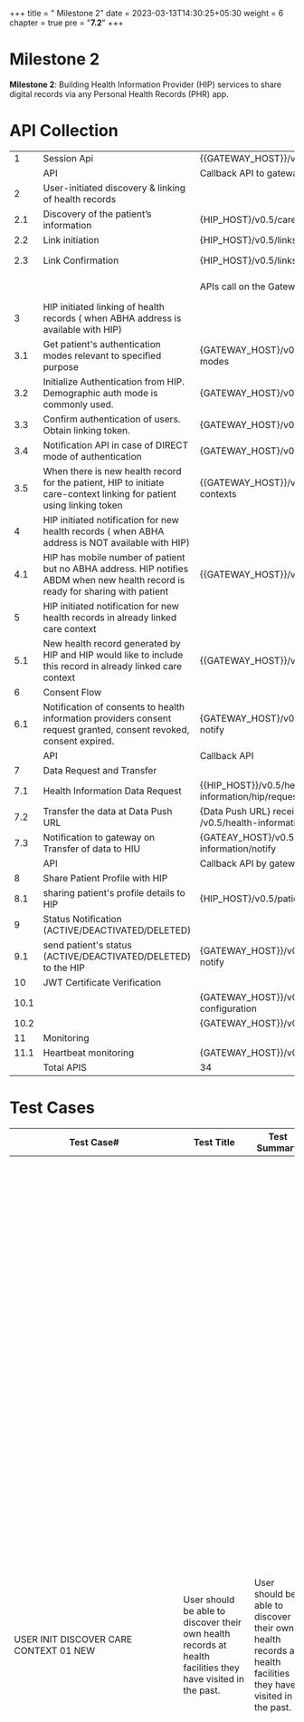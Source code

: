 +++
title = " Milestone 2"
date = 2023-03-13T14:30:25+05:30
weight = 6
chapter = true
pre = "<b>7.2</b>"
+++

# Milestone 2

**Milestone 2**: Building Health Information Provider (HIP) services to share digital records via any Personal Health Records (PHR) app. 

# API Collection

|| | | |
| ----------- | ----------- | ----------- | ----------- |
1|Session Api|{{GATEWAY_HOST}}/v0.5/sessions|
||API|Callback API to gateway by HIP
2|User-initiated discovery & linking of health records |||
2.1|Discovery of the patient’s information |{HIP_HOST}/v0.5/care-contexts/discover|{{GATEWAY_HOST}}/v0.5/care-contexts/on-discover
2.2|Link initiation|{HIP_HOST}/v0.5/links/link/init|{GATEWAY_HOST}/v0.5/links/link/on-init
2.3|Link Confirmation|{HIP_HOST}/v0.5/links/link/confirm|{GATEWAY_HOST}/v0.5/links/link/on-confirm
|||APIs call on the Gateway|APIs that are expected to be available at the HIP end by the Gateway
3|HIP initiated linking of health records ( when ABHA address is available with HIP)|||
3.1|Get patient's authentication modes relevant to specified purpose|{GATEWAY_HOST}/v0.5/users/auth/fetch-modes|​{{HIP_HOST}}/v0.5/users/auth/on-fetch-modes
3.2|Initialize Authentication from HIP. Demographic auth mode is commonly used.|{GATEWAY_HOST}/v0.5/users/auth/init|​{{HIP_HOST}}/v0.5​/users​/auth​/on-init
3.3|Confirm authentication of users. Obtain linking token.|{GATEWAY_HOST}/v0.5/users/auth/confirm|​{{HIP_HOST}}/v0.5/users/auth/on-confirm
3.4|Notification API in case of DIRECT mode of authentication|{GATEWAY_HOST}/v0.5/users/auth/on-notify|​{{HIP_HOST}}/v0.5/users/auth/notify
3.5|When there is new health record for the patient, HIP to initiate care-context linking for patient using linking token|{{GATEWAY_HOST}}/v0.5/links/link/add-contexts|​{{HIP_HOST}}/v0.5/links/link/on-add-contexts
4|HIP initiated notification for new health records ( when ABHA address is NOT available with HIP)|||
4.1|HIP has mobile number of patient but no ABHA address. HIP notifies ABDM when new health record is ready for sharing with patient|{{GATEWAY_HOST}}/v0.5/patients/SMS/notify2|​{{HIP_HOST}}//v0.5/patients/status/on-notify
5|HIP initiated notification for new health records in already linked care context|||
5.1|New health record generated by HIP and HIP would like to include this record in already linked care context|{{GATEWAY_HOST}}/v0.5/links/context/notify|{{HIP_HOST}}/v0.5/links/context/on-notify
6|Consent Flow|||
6.1|Notification of consents to health information providers consent request granted, consent revoked, consent expired.|{GATEWAY_HOST}/v0.5/consents/hip/on-notify|​{{HIP_HOST}}/v0.5//consents/hip/notify
||API|Callback API
7|Data Request and Transfer |||
7.1|Health Information Data Request|{{HIP_HOST}}/v0.5/health-information/hip/request|{GATEWAY_HOST}/v0.5/health-information/hip/on-request
7.2|Transfer the data at Data Push URL| {Data Push URL} received on above call  /v0.5/health-information/hip/request |
7.3|Notification to gateway on Transfer of data to HIU|{GATEAY_HOST}/v0.5/health-information/notify|
||API|Callback API by gateway
8|Share Patient Profile with HIP|||
8.1|sharing patient's profile details to HIP|{HIP_HOST}/v0.5/patients/profile/share|{GATEWAY_HOST}}/v0.5/patients/profile/on-share
9|Status Notification (ACTIVE/DEACTIVATED/DELETED)|||
9.1|send patient's status (ACTIVE/DEACTIVATED/DELETED) to the HIP|{GATEWAY_HOST}}/v0.5/patients/status/on-notify|{HIP_HOST}/v0.5/patients/status/notify
10|JWT Certificate Verification|||
10.1||{GATEWAY_HOST}}/v0.5/.well-known/openid-configuration|
10.2||{GATEWAY_HOST}}/v0.5/certs|
11|Monitoring|||
11.1|Heartbeat monitoring|{GATEWAY_HOST}}/v0.5/heartbeat|
||Total APIS|34||


 # Test Cases

| Test Case# | Test Title | Test Summary | Optional/Mandatory | Test Steps | Expected Result | Actual Result | Status | Notes |
| ----------- | ----------- | ----------- | ----------- |----------- | ----------- | ----------- | ----------- | ----------- |
|USER INIT DISCOVER CARE CONTEXT 01 NEW|User should be able to discover their own health records at health facilities they have visited in the past.|User should be able to discover their own health records at health facilities they have visited in the past.|Mandatory|1. User logs in PHR app. 2. User seraches for health provider ( provider can be hospitals, labs, clinics, nursing home, doctor, govt health program, telemedicine provider). It is important that the HIP should be easily identifiable by the user to search for their health records. User can add a specific identifier provided by the health provider to improve discovery. (for example - Hospital Patient id). 3. User consents to sharing their demographic details with HIP. 4. HIP get Demographic information including verified and unverified identifier. 5. HIP searches their records for any of the verified identifers; Most commonly search should be first done on ABHA address; if no match then search with Mobile number. On mobile number match HIP to do a fuzzy logic match on matched records. 6. HIP does a fuzzy demographic match ( similarity on name ; +/-2 on age ; gender - exact match). 7. HIP returns list of care context for the matched user.| Records of patients already registered in EMR/.HMIS system should be discoverable if the demographic +mobile information matches. All records for the user, including historical records across the years should be discoverable. |Able to see the records||||
USER_INIT_LINK_CARE_CONTEXT_02 NEW|User should be able to link a discovered care context|User should be able to link a discovered care context|Mandatory|1. User does a discovery request with the provider and get the list of care context. 2. User should be able to select a care context ( multiple selection - in future - under development) and initiate linking. 3. HIP must send a OTP to the verified id ( typically mobile / email). 4. User to enter OTP on PHR app. 5. HIP must link the care context if the OTP matches|Selected care context should be linked to the ABHA address. HIP must save the ABHA address provided as part of discovery call with this patient in their records.|Care context linked to ABHA address||||
HIP_INIT_LINK_CARE_CONTEXT_01|HIP should link care context with ABHA address when a new health record is generated and ready to be shared with the patient. This test case is applicable when ABHA address has been shared with HIP during patient registration, OR via discovery and linking||Mandatory|1. New health record like Diagnostic report| Prescription| etc is created on EMR/HMIS system for a patient. 2. ABHA address of the patient is available in EMR/HMIS system. 3. EMR / HMIS system checks if it has unused linking token. This linking token is obtained usually during registration. 4. If no linking token is available then system obtains new token by performing a demographic auth on the gateway. 5. Care Context is linked with the ABHA address on the HIE-CM. 6. Display text in the care context must provide information to the patient that helps them recognize the type of health records.|1. Care context is linked automatically on creation of new health record. 2. Notification of health record should be visible to the patient on their PHR app."|Able to see the records in the PHR app||||
HIP_INIT_NOTIFY_HIECM_02|HIP should update HIE-CM when a new health record is generated & is being added to the already existing care context. This test case is applicable when ABHA address has been shared with HIP during patient registration, OR via discovery and linking. It is recommended that only one care context should be created for each in-patient episode and a care context of every out-patient episode.||Mandatory|1. New health record like Diagnostic report, Prescription, etc is created on EMR/HMIS system for a patient. 2. ABHA address of the patient is available in EMR/HMIS system. 3. EMR / HMIS system checks if health record will be part of an already exsting care context. 4. EMR/HMIS system will call the notify API on the gateway to inform addition of new health record to an existing care context.|Notification of new health record should be visible to the patient on their PHR app.|New health record can be seen||||
HIP_INIT_NOTIFY_HIECM_03|HIP should notify HIE-CM when a new health record is generated & ABHA address is not available.This test case is applicable when patient has shared mobile number and has NOT shared ABHA address with HIP during patient registration.||Mandatory|1. New health record like Diagnostic report, Prescription, etc is created on EMR/HMIS system for a patient. 2. ABHA address of the patient is NOT available in EMR/HMIS system. 3. Mobile number of patient is available in EMR/HMIS system. 4. EMR/HMIS system will call the SMS/notify2 API on the gateway to inform of available of new health record (only the mobile number and the HIP ID is to be shared)|1. ABDM should be sending notification to the patient on their mobile with deep link. 2. Patient should be able to download/launch PHR app of their choice. 3. PHR app will make a discovery request to the HIP. 4. Care context for New patient record must be correctly discoverable in the PHR app.|SMS sent with deep link||||
HIP_INIT_GRANT_CONSENT_04|HIP must save consent (s)granted for a ABHA address in their system||Mandatory|1. Initiate a new consent request for HIP on HIU web interface on sandbox.2. Grant the request for this consent on PHR app. 3. HIP will be notified of granted consent request"|1. Verify the HIP has saved the granted consent request as part of EMR/HMIS system|Consent request seen in HMIS||||
HIP_INIT_REVOKE_CONSENT_05|HIP must delete consents for  a ABHA address in their system when it is revoked||Mandatory|1. Select a granted consent request for this HIP in the PHR app. 2. Revoke consent on PHR app. 3. HIP will be notified of revoked consent |1. Verify the HIP has deleted the consent as part of EMR/HMIS system upon revoke by patient|Consent revoked seen in HMIS||||
HIP_INIT_ABHA_OPTOUT_07|HIP must delete ABHA address & all associated consents in their system when patient opts out of ABDM||Mandatory|1. Patient opt-out of ABHA (HIE-CM Notification sent to HIP to unlink the health records. HIP then send confirmation notification to HIE-CM for unlinking)||||||
HIP_INIT_SHARE_CARECONTEXT_08|HIP must share health records associated with care context on request||Mandatory|1. Initiate a "Get data" for a linked care context in the PHR app. 2. HIP will receive a request to share information along with the consent id & end-point URL where the data must be pushed. 3. HIP must verify that there is a valid consent for sharing this data with the specific HIU making the request. 4. Health records must be shared only for allowed HIP types withing the date ranges granted in the consent. 5. HIP should encrypt the health records to be shared with its long term private key. 6. HIP should push the encrypted data to the end-point URL. 7. On successful transfer, HIP must notify HIE-CM of successful transfer by calling health information notify API. 8. Transfer must be completed within 2 hours of receiving the request.|1. Health records will be successfully received in the PHR app. 2. Health records must be properly decryptable using the HIP public key. 3. Health records shared/ transferred must be in proper FHIR formats defined by ABDM|||||
HIP_INIT_HEALTHRECORD_TYPE_09|For every type of health record being shared by the EMR/HMIS system, verify that they are in the correct FHIR format||Mandatory|1. Create a health record for each type of posible records in the EMR / HMIS system for a patient. 2. Link the care context and initiate a data transfer. 3. Obtain copy of all the type of records in a test HIU system|1. All health records must be correctly validated using the FHIR validator (tool). 2. Records must conform to the ABDM FHIR implementation guide available at nrces.in/ndhm. 3. If unstructured records (eg. Pdfs| jpeg) are being shared| integrators must be educated that they need to move to sharing of structured records within a year.|||||
HIP_INIT_HEARTBEAT_10|Respond to the heartbeat API whenever called||Mandatory|1. Ensure heartbeat API has been implemented by the EMR / HMIS|Check the HIE-CM logs for proper response for heartbeat API|||||



